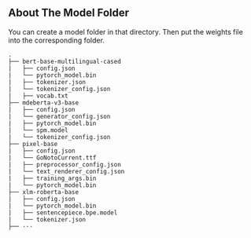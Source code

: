 ## About The Model Folder

You can create a model folder in that directory. Then put the weights file into the corresponding folder.

```
.
├── bert-base-multilingual-cased
|   ├── config.json
|   └── pytorch_model.bin
|   ├── tokenizer.json
|   └── tokenizer_config.json
|   ├── vocab.txt
├── mdeberta-v3-base
|   ├── config.json
|   └── generator_config.json
|   ├── pytorch_model.bin
|   └── spm.model
|   └── tokenizer_config.json
├── pixel-base
|   ├── config.json
|   └── GoNotoCurrent.ttf
|   ├── preprocessor_config.json
|   └── text_renderer_config.json
|   ├── training_args.bin
|   └── pytorch_model.bin
├── xlm-roberta-base
|   ├── config.json
|   └── pytorch_model.bin
|   ├── sentencepiece.bpe.model
|   └── tokenizer.json
├── ···
```
